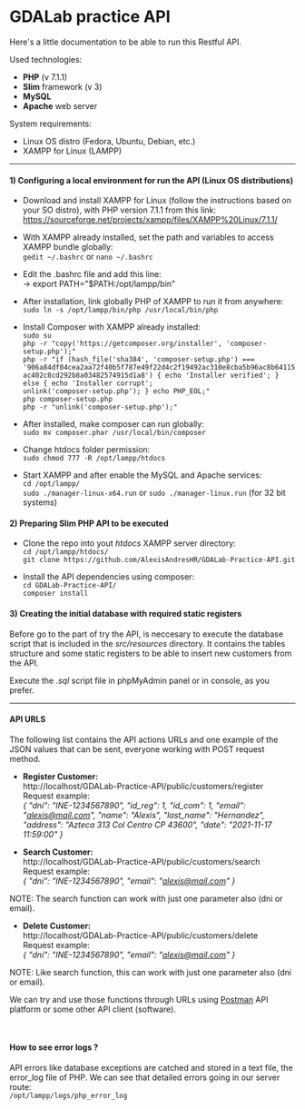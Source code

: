 # GDALab practice API
Here's a little documentation to be able to run this Restful API. </br>

Used technologies:
 - **PHP** (v 7.1.1)
 - **Slim** framework (v 3)
 - **MySQL**
 - **Apache** web server

System requirements:
 - Linux OS distro (Fedora, Ubuntu, Debian, etc.)
 - XAMPP for Linux (LAMPP)

----

#### 1) Configuring a local environment for run the API (Linux OS distributions)
 - Download and install XAMPP for Linux (follow the instructions based on your SO distro), with PHP version 7.1.1 from this link: </br>
https://sourceforge.net/projects/xampp/files/XAMPP%20Linux/7.1.1/

 - With XAMPP already installed, set the path and variables to access XAMPP bundle globally: </br>
`gedit ~/.bashrc` or `nano ~/.bashrc`

 - Edit the .bashrc file and add this line: </br>
 → export PATH="$PATH:/opt/lampp/bin"

 - After installation, link globally PHP of XAMPP to run it from anywhere: </br>
`sudo ln -s /opt/lampp/bin/php /usr/local/bin/php`


 - Install Composer with XAMPP already installed: </br>
`sudo su` </br>
`php -r "copy('https://getcomposer.org/installer', 'composer-setup.php');"` </br>
`php -r "if (hash_file('sha384', 'composer-setup.php') === '906a84df04cea2aa72f40b5f787e49f22d4c2f19492ac310e8cba5b96ac8b64115ac402c8cd292b8a03482574915d1a8') { echo 'Installer verified'; } else { echo 'Installer corrupt';` </br>
`unlink('composer-setup.php'); } echo PHP_EOL;"` </br>
`php composer-setup.php` </br>
`php -r "unlink('composer-setup.php');"` </br>

 - After installed, make composer can run globally: </br>
`sudo mv composer.phar /usr/local/bin/composer`

 - Change htdocs folder permission: </br>
`sudo chmod 777 -R /opt/lampp/htdocs`
 - Start XAMPP and after enable the MySQL and Apache services: </br>
`cd /opt/lampp/` </br>
`sudo ./manager-linux-x64.run` or `sudo ./manager-linux.run` (for 32 bit systems)


#### 2) Preparing Slim PHP API to be executed
 - Clone the repo into yout *htdocs* XAMPP server directory: </br>
`cd /opt/lampp/htdocs/` </br>
`git clone https://github.com/AlexisAndresHR/GDALab-Practice-API.git`

 - Install the API dependencies using composer: </br>
`cd GDALab-Practice-API/` </br>
`composer install`


#### 3) Creating the initial database with required static registers
Before go to the part of try the API, is neccesary to execute the database script that is included in the *src/resources* directory. It contains the tables structure and some static registers to be able to insert new customers from the API. </br>

Execute the *.sql* script file in phpMyAdmin panel or in console, as you prefer.

----

#### API URLS
The following list contains the API actions URLs and one example of the JSON values that can be sent, everyone working with POST request method.

 - **Register Customer:** </br>
http://localhost/GDALab-Practice-API/public/customers/register </br>
Request example: </br>
*{
    "dni": "INE-1234567890",
    "id_reg": 1,
    "id_com": 1,
    "email": "alexis@mail.com",
    "name": "Alexis",
    "last_name": "Hernandez",
    "address": "Azteca 313 Col Centro CP 43600",
    "date": "2021-11-17 11:59:00"
}*

 - **Search Customer:** </br>
http://localhost/GDALab-Practice-API/public/customers/search </br>
Request example: </br>
*{
    "dni": "INE-1234567890",
    "email": "alexis@mail.com"
}*

NOTE: The search function can work with just one parameter also (dni or email).

 - **Delete Customer:** </br>
http://localhost/GDALab-Practice-API/public/customers/delete </br>
Request example: </br>
*{
    "dni": "INE-1234567890",
    "email": "alexis@mail.com"
}*

NOTE: Like search function, this can work with just one parameter also (dni or email).


We can try and use those functions through URLs using [Postman](https://www.postman.com/) API platform or some other API client (software).

</br>

#### How to see error logs ?
API errors like database exceptions are catched and stored in a text file, the error_log file of PHP.
We can see that detailed errors going in our server route: </br>
`/opt/lampp/logs/php_error_log`

